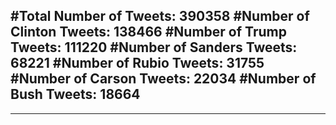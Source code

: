 #Total Number of Tweets: 390358 
#Number of Clinton Tweets: 138466
#Number of Trump Tweets: 111220
#Number of Sanders Tweets: 68221
#Number of Rubio Tweets: 31755
#Number of Carson Tweets: 22034
#Number of Bush Tweets: 18664
---
---
